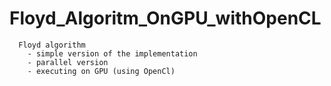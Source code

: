 # Floyd_Algoritm_OnGPU_withOpenCL
      Floyd algorithm 
        - simple version of the implementation
        - parallel version
        - executing on GPU (using OpenCl)
